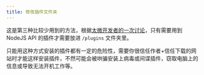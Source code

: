 ```yaml
---
title: 修改插件文件夹
---
```


这是第三种比较少用到的方法，根据[太微开发者的一次讨论](https://github.com/Jermolene/TiddlyWiki5/discussions/6096)，只有需要用到 NodeJS API 的插件才需要放进 `/plugins` 文件夹里。

只能用这种方式安装的插件都有一定的危险性，需要你很信任作者+信任下载的网站时才能这样安装插件，不然可能会被哄骗安装上病毒或间谍插件，窃取电脑上的信息或导致无法开机工作等。